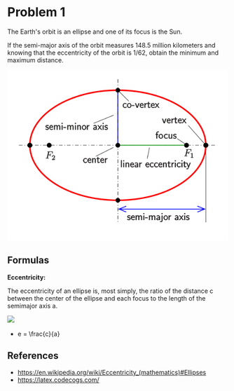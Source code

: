 # Problem 1

The Earth's orbit is an ellipse and one of its focus is the Sun.

If the semi-major axis of the orbit measures 148.5 million kilometers and knowing that the eccentricity of the orbit is 1/62, obtain the minimum and maximum distance.

![](elipse.png)

## Formulas

**Eccentricity:**

The eccentricity of an ellipse is, most simply, the ratio of the distance c between the center of the ellipse and each focus to the length of the semimajor axis a.

![](https://latex.codecogs.com/png.image?\dpi{100}&space;\bg_white&space;e&space;=&space;\frac{c}{a})

- e = \frac{c}{a}

## References

- https://en.wikipedia.org/wiki/Eccentricity_(mathematics)#Ellipses
- https://latex.codecogs.com/

